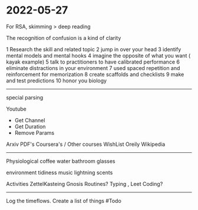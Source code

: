# 2022-05-27

For RSA,  skimming > deep reading

The recognition of confusion is a kind of clarity

1 Research the skill and related topic
2 jump in over your head
3 identify mental models and mental hooks
4 imagine the opposite of what you want  ( kayak example)
5 talk to practitioners to have calibrated performance
6 eliminate distractions in your environment
7 used spaced repetition and reinforcement for memorization
8 create scaffolds and checklists
9 make and test predictions
10 honor you biology

___

special parsing

Youtube

* Get Channel
* Get Duration
* Remove Params

Arxiv
PDF's
Coursera's / Other courses
WishList
Oreily
Wikipedia

___

Physiological
    coffee
    water
    bathroom
    glasses

environment
    tidiness
    music
    lightning
    scents

Activities
    ZettelKasteing
    Gnosis
    Routines?  Typing , Leet Coding?

___


Log the timeflows. 
Create a list of things #Todo